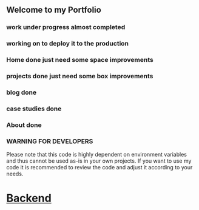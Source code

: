 ## Welcome to my Portfolio


### work under progress almost completed

### working on to deploy it to the production

### Home done just need some space improvements

### projects done just need some box improvements

### blog done 

### case studies done

### About done


### WARNING FOR DEVELOPERS
Please note that this code is highly dependent on environment variables and thus cannot be used as-is in your own projects. If you want to use my code it is recommended to review the code and adjust it according to your needs.
# [Backend](https://github.com/AjayShukla007?tab=repositories)